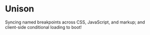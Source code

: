 Unison
========

Syncing named breakpoints across CSS, JavaScript, and markup; and client-side conditional loading to boot!
